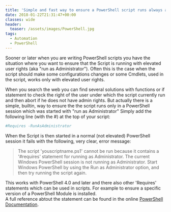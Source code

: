 ```yaml
---
title: 'Simple and fast way to ensure a PowerShell script runs always as Administrator'
date: 2018-01-22T21:31:47+00:00
classes: wide
header:
  teaser: /assets/images/PowerShell.jpg
tags:
  - Automation
  - PowerShell
---
```


Sooner or later when you are writing PowerShell scripts you have the situation where you want to ensure that the Script is running with elevated user rights (aka "run as Administrator"). Often this is the case when the script should make some configurations changes or some Cmdlets, used in the script, works only with elevated user rights.

When you search the web you can find several solutions with functions or if statement to check the right of the user under which the script currently run and then abort if he does not have admin rights. But actually there is a simple, builtin, way to ensure the the script runs only in a PowerShell session which was started with "run as Administrator" Simply add the following line (with the #) at the top of your script:

```powershell
#Requires -RunAsAdministrator
```

When the Script is then started in a normal (not elevated) PowerShell session it fails with the following, very clear, error message:

>The script 'youscriptname.ps1' cannot be run because it contains a '#requires' statement for running as Administrator. The current Windows PowerShell session is not running as Administrator. Start Windows PowerShell by using the Run as Administrator option, and then try running the script again.

This works with PowerShell 4.0 and later and there also other 'Requires' statements which can be used in scripts. For example to ensure a specific version of a PowerShell Module is installed.  
A full reference abtout the statement can be found in the online [PowerShell Documentation](https://docs.microsoft.com/en-us/powershell/module/microsoft.powershell.core/about/about_requires?view=powershell-5.1).